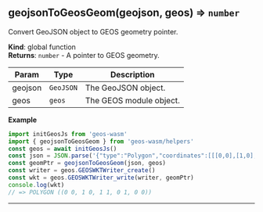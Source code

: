 <a name="geojsonToGeosGeom"></a>

## geojsonToGeosGeom(geojson, geos) ⇒ <code>number</code>
Convert GeoJSON object to GEOS geometry pointer.

**Kind**: global function  
**Returns**: <code>number</code> - A pointer to GEOS geometry.  

| Param | Type | Description |
| --- | --- | --- |
| geojson | <code>GeoJSON</code> | The GeoJSON object. |
| geos | <code>geos</code> | The GEOS module object. |

**Example**  
```js
import initGeosJs from 'geos-wasm'
import { geojsonToGeosGeom } from 'geos-wasm/helpers'
const geos = await initGeosJs()
const json = JSON.parse('{"type":"Polygon","coordinates":[[[0,0],[1,0],[1,1],[0,1],[0,0]]]}')
const geomPtr = geojsonToGeosGeom(json, geos)
const writer = geos.GEOSWKTWriter_create()
const wkt = geos.GEOSWKTWriter_write(writer, geomPtr)
console.log(wkt)
// => POLYGON ((0 0, 1 0, 1 1, 0 1, 0 0))
```

---
